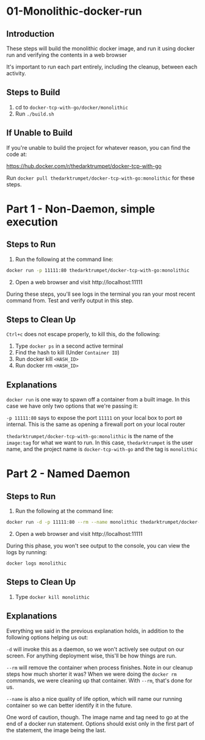 # 01-Monolithic-docker-run

## Introduction

These steps will build the monolithic docker image, and run it using docker run
and verifying the contents in a web browser

It's important to run each part entirely, including the cleanup, between each activity.

## Steps to Build

1. cd to `docker-tcp-with-go/docker/monolithic`
2. Run `./build.sh`

## If Unable to Build

If you're unable to build the project for whatever reason, you can find the code at:

https://hub.docker.com/r/thedarktrumpet/docker-tcp-with-go

Run `docker pull thedarktrumpet/docker-tcp-with-go:monolithic` for these steps.

# Part 1 - Non-Daemon, simple execution

## Steps to Run
1. Run the following at the command line:

```bash
docker run -p 11111:80 thedarktrumpet/docker-tcp-with-go:monolithic
```

2. Open a web browser and visit http://localhost:11111

During these steps, you'll see logs in the terminal you ran your most recent command from.  Test and verify output in this step.

## Steps to Clean Up

`Ctrl+c` does not escape
properly, to kill this, do the following:

1. Type `docker ps` in a second active terminal
2. Find the hash to kill  (Under `Container ID`)
3. Run docker kill `<HASH_ID>`
4. Run docker rm `<HASH_ID>`

## Explanations

`docker run` is one way to spawn off a container from a built image.  In this case we have only two
options that we're passing it:

`-p 11111:80` says to expose the port `11111` on your local box to port `80` internal.  This is the same as opening
a firewall port on your local router

`thedarktrumpet/docker-tcp-with-go:monolithic` is the name of the `image:tag` for what we
want to run.  In this case, `thedarktrumpet` is the user name, and the project name is `docker-tcp-with-go` and the tag
is `monolithic`

# Part 2 - Named Daemon

## Steps to Run
1. Run the following at the command line:

```bash
docker run -d -p 11111:80 --rm --name monolithic thedarktrumpet/docker-tcp-with-go:monolithic
```

2. Open a web browser and visit http://localhost:11111

During this phase, you won't see output to the console, you can view the logs by running:

`docker logs monolithic`

## Steps to Clean Up

1. Type `docker kill monolithic`

## Explanations

Everything we said in the previous explanation holds, in addition to the following options helping us out:

`-d` will invoke this as a daemon, so we won't actively see output on our screen.  For anything deployment wise, 
this'll be how things are run.

`--rm` will remove the container when process finishes.  Note in our cleanup steps how much shorter it was?  When we
were doing the `docker rm` commands, we were cleaning up that container.  With `--rm`, that's done for us.

`--name` is also a nice quality of life option, which will name our running container so we can better identify it in
the future.

One word of caution, though.  The image name and tag need to go at the end of a docker run statement.  Options should 
exist only in the first part of the statement, the image being the last.